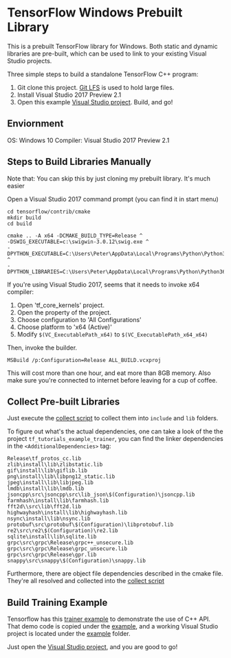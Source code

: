 # TensorFlow Windows Prebuilt Library

This is a prebuilt TensorFlow library for Windows. Both static and dynamic libraries are pre-built, which can be used to link to your existing Visual Studio projects.

Three simple steps to build a standalone TensorFlow C++ program:
1. Git clone this project. [Git LFS](https://git-lfs.github.com/) is used to hold large files.
2. Install Visual Studio 2017 Preview 2.1
3. Open this example [Visual Studio project](./example/cc_trainer.sln). Build, and go!

## Enviornment
OS: Windows 10
Compiler: Visual Studio 2017 Preview 2.1

## Steps to Build Libraries Manually
Note that: You can skip this by just cloning my prebuilt library. It's much easier

Open a Visual Studio 2017 command prompt (you can find it in start menu)

```
cd tensorflow/contrib/cmake
mkdir build
cd build

cmake .. -A x64 -DCMAKE_BUILD_TYPE=Release ^
-DSWIG_EXECUTABLE=c:\swigwin-3.0.12\swig.exe ^
-DPYTHON_EXECUTABLE=C:\Users\Peter\AppData\Local\Programs\Python\Python36\python.exe ^
-DPYTHON_LIBRARIES=C:\Users\Peter\AppData\Local\Programs\Python\Python36\libs\python36.lib
```

If you're using Visual Studio 2017, seems that it needs to invoke x64 compiler:
1. Open 'tf_core_kernels' project.
2. Open the property of the project.
3. Choose configuration to 'All Configurations'
4. Choose platform to 'x64 (Active)'
5. Modify `$(VC_ExecutablePath_x64)` to `$(VC_ExecutablePath_x64_x64)`

Then, invoke the builder.

```
MSBuild /p:Configuration=Release ALL_BUILD.vcxproj
```

This will cost more than one hour, and eat more than 8GB memory. Also make sure you're connected to internet before leaving for a cup of coffee.

## Collect Pre-built Libraries
Just execute the [collect script](./collect.sh) to collect them into `include` and `lib` folders.

To figure out what's the actual dependencies, one can take a look of the the project `tf_tutorials_example_trainer`, you can find the linker dependencies in the `<AdditionalDependencies>` tag:
```
Release\tf_protos_cc.lib
zlib\install\lib\zlibstatic.lib
gif\install\lib\giflib.lib
png\install\lib\libpng12_static.lib
jpeg\install\lib\libjpeg.lib
lmdb\install\lib\lmdb.lib
jsoncpp\src\jsoncpp\src\lib_json\$(Configuration)\jsoncpp.lib
farmhash\install\lib\farmhash.lib
fft2d\\src\lib\fft2d.lib
highwayhash\install\lib\highwayhash.lib
nsync\install\lib\nsync.lib
protobuf\src\protobuf\$(Configuration)\libprotobuf.lib
re2\src\re2\$(Configuration)\re2.lib
sqlite\install\lib\sqlite.lib
grpc\src\grpc\Release\grpc++_unsecure.lib
grpc\src\grpc\Release\grpc_unsecure.lib
grpc\src\grpc\Release\gpr.lib
snappy\src\snappy\$(Configuration)\snappy.lib
```

Furthermore, there are object file dependencies described in the cmake file. They're all resolved and collected into the [collect script](./collect.sh)

## Build Training Example
Tensorflow has this [trainer example](https://github.com/tensorflow/tensorflow/blob/a77096897f1a8068ca8f57ffb6e3d9e28508cc27/tensorflow/cc/tutorials/example_trainer.cc) to demonstrate the use of C++ API. That demo code is copied under the [example](./example/cc_trainer/Source.cpp), and a working Visual Studio project is located under the [example](./example) folder.

Just open the [Visual Studio project](./example/cc_trainer.sln), and you are good to go!
